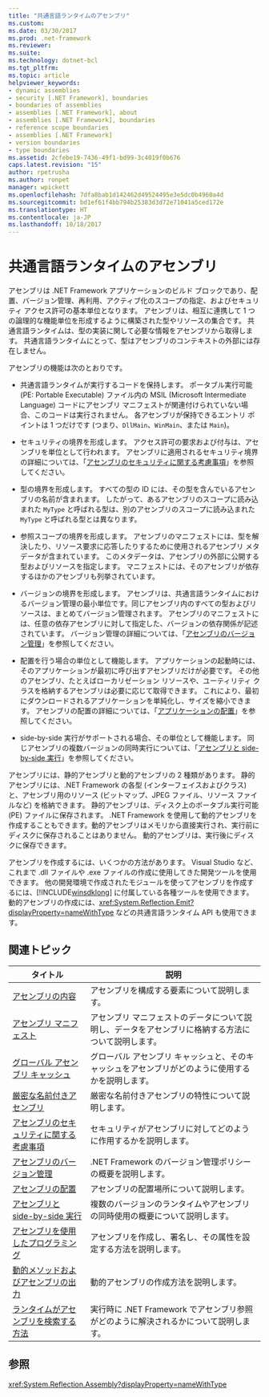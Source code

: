 ```yaml
---
title: "共通言語ランタイムのアセンブリ"
ms.custom: 
ms.date: 03/30/2017
ms.prod: .net-framework
ms.reviewer: 
ms.suite: 
ms.technology: dotnet-bcl
ms.tgt_pltfrm: 
ms.topic: article
helpviewer_keywords:
- dynamic assemblies
- security [.NET Framework], boundaries
- boundaries of assemblies
- assemblies [.NET Framework], about
- assemblies [.NET Framework], boundaries
- reference scope boundaries
- assemblies [.NET Framework]
- version boundaries
- type boundaries
ms.assetid: 2cfebe19-7436-49f1-bd99-3c4019f0b676
caps.latest.revision: "15"
author: rpetrusha
ms.author: ronpet
manager: wpickett
ms.openlocfilehash: 7dfa8bab1d142462d49524495e3e5dc0b4960a4d
ms.sourcegitcommit: bd1ef61f4bb794b25383d3d72e71041a5ced172e
ms.translationtype: HT
ms.contentlocale: ja-JP
ms.lasthandoff: 10/18/2017
---
```

# <a name="assemblies-in-the-common-language-runtime"></a>共通言語ランタイムのアセンブリ
アセンブリは .NET Framework アプリケーションのビルド ブロックであり、配置、バージョン管理、再利用、アクティブ化のスコープの指定、およびセキュリティ アクセス許可の基本単位となります。 アセンブリは、相互に連携して 1 つの論理的な機能単位を形成するように構築された型やリソースの集合です。 共通言語ランタイムは、型の実装に関して必要な情報をアセンブリから取得します。 共通言語ランタイムにとって、型はアセンブリのコンテキストの外部には存在しません。  
  
 アセンブリの機能は次のとおりです。  
  
-   共通言語ランタイムが実行するコードを保持します。 ポータブル実行可能 (PE: Portable Executable) ファイル内の MSIL (Microsoft Intermediate Language) コードにアセンブリ マニフェストが関連付けられていない場合、このコードは実行されません。 各アセンブリが保持できるエントリ ポイントは 1 つだけです (つまり、`DllMain`、`WinMain`、または `Main`)。  
  
-   セキュリティの境界を形成します。 アクセス許可の要求および付与は、アセンブリを単位として行われます。 アセンブリに適用されるセキュリティ境界の詳細については、「[アセンブリのセキュリティに関する考慮事項](../../../docs/framework/app-domains/assembly-security-considerations.md)」を参照してください。  
  
-   型の境界を形成します。 すべての型の ID には、その型を含んでいるアセンブリの名前が含まれます。 したがって、あるアセンブリのスコープに読み込まれた `MyType` と呼ばれる型は、別のアセンブリのスコープに読み込まれた `MyType` と呼ばれる型とは異なります。  
  
-   参照スコープの境界を形成します。 アセンブリのマニフェストには、型を解決したり、リソース要求に応答したりするために使用されるアセンブリ メタデータが含まれています。 このメタデータは、アセンブリの外部に公開する型およびリソースを指定します。 マニフェストには、そのアセンブリが依存するほかのアセンブリも列挙されています。  
  
-   バージョンの境界を形成します。 アセンブリは、共通言語ランタイムにおけるバージョン管理の最小単位です。同じアセンブリ内のすべての型およびリソースは、まとめてバージョン管理されます。 アセンブリのマニフェストには、任意の依存アセンブリに対して指定した、バージョンの依存関係が記述されています。 バージョン管理の詳細については、「[アセンブリのバージョン管理](../../../docs/framework/app-domains/assembly-versioning.md)」を参照してください。  
  
-   配置を行う場合の単位として機能します。 アプリケーションの起動時には、そのアプリケーションが最初に呼び出すアセンブリだけが必要です。 その他のアセンブリ、たとえばローカリゼーション リソースや、ユーティリティ クラスを格納するアセンブリは必要に応じて取得できます。 これにより、最初にダウンロードされるアプリケーションを単純化し、サイズを縮小できます。 アセンブリの配置の詳細については、「[アプリケーションの配置](../../../docs/framework/deployment/index.md)」を参照してください。  
  
-   side-by-side 実行がサポートされる場合、その単位として機能します。 同じアセンブリの複数バージョンの同時実行については、「[アセンブリと side-by-side 実行](../../../docs/framework/app-domains/assemblies-and-side-by-side-execution.md)」を参照してください。  
  
 アセンブリには、静的アセンブリと動的アセンブリの 2 種類があります。 静的アセンブリには、.NET Framework の各型 (インターフェイスおよびクラス) と、アセンブリ用のリソース (ビットマップ、JPEG ファイル、リソース ファイルなど) を格納できます。 静的アセンブリは、ディスク上のポータブル実行可能 (PE) ファイルに保存されます。 .NET Framework を使用して動的アセンブリを作成することもできます。動的アセンブリはメモリから直接実行され、実行前にディスクに保存されることはありません。 動的アセンブリは、実行後にディスクに保存できます。  
  
 アセンブリを作成するには、いくつかの方法があります。 Visual Studio など、これまで .dll ファイルや .exe ファイルの作成に使用してきた開発ツールを使用できます。 他の開発環境で作成されたモジュールを使ってアセンブリを作成するには、[!INCLUDE[winsdklong](../../../includes/winsdklong-md.md)] に付属している各種ツールを使用できます。 動的アセンブリの作成には、<xref:System.Reflection.Emit?displayProperty=nameWithType> などの共通言語ランタイム API も使用できます。  
  
## <a name="related-topics"></a>関連トピック  
  
|タイトル|説明|  
|-----------|-----------------|  
|[アセンブリの内容](../../../docs/framework/app-domains/assembly-contents.md)|アセンブリを構成する要素について説明します。|  
|[アセンブリ マニフェスト](../../../docs/framework/app-domains/assembly-manifest.md)|アセンブリ マニフェストのデータについて説明し、データをアセンブリに格納する方法について説明します。|  
|[グローバル アセンブリ キャッシュ](../../../docs/framework/app-domains/gac.md)|グローバル アセンブリ キャッシュと、そのキャッシュをアセンブリがどのように使用するかを説明します。|  
|[厳密な名前付きアセンブリ](../../../docs/framework/app-domains/strong-named-assemblies.md)|厳密な名前付きアセンブリの特性について説明します。|  
|[アセンブリのセキュリティに関する考慮事項](../../../docs/framework/app-domains/assembly-security-considerations.md)|セキュリティがアセンブリに対してどのように作用するかを説明します。|  
|[アセンブリのバージョン管理](../../../docs/framework/app-domains/assembly-versioning.md)|.NET Framework のバージョン管理ポリシーの概要を説明します。|  
|[アセンブリの配置](../../../docs/framework/app-domains/assembly-placement.md)|アセンブリの配置場所について説明します。|  
|[アセンブリと side-by-side 実行](../../../docs/framework/app-domains/assemblies-and-side-by-side-execution.md)|複数のバージョンのランタイムやアセンブリの同時使用の概要について説明します。|  
|[アセンブリを使用したプログラミング](../../../docs/framework/app-domains/programming-with-assemblies.md)|アセンブリを作成し、署名し、その属性を設定する方法を説明します。|  
|[動的メソッドおよびアセンブリの出力](../../../docs/framework/reflection-and-codedom/emitting-dynamic-methods-and-assemblies.md)|動的アセンブリの作成方法を説明します。|  
|[ランタイムがアセンブリを検索する方法](../../../docs/framework/deployment/how-the-runtime-locates-assemblies.md)|実行時に .NET Framework でアセンブリ参照がどのように解決されるかについて説明します。|  
  
## <a name="reference"></a>参照  
 <xref:System.Reflection.Assembly?displayProperty=nameWithType>

